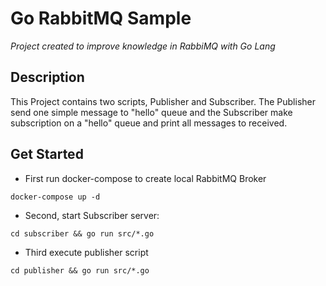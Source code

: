 # Go RabbitMQ Sample

*Project created to improve knowledge in RabbiMQ with Go Lang*

## Description

This Project contains two scripts, Publisher and Subscriber. The Publisher send one simple message to "hello" queue and the Subscriber make subscription on a "hello" queue and print all messages to received.


## Get Started

- First run docker-compose to create local RabbitMQ Broker

```
docker-compose up -d
```

- Second, start Subscriber server:

```
cd subscriber && go run src/*.go
```

- Third execute publisher script

```
cd publisher && go run src/*.go
```